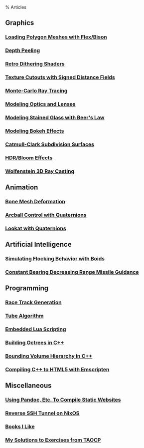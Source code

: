 % Articles


## Graphics

### [Loading Polygon Meshes with Flex/Bison](./meshes_flex_bison.html)

### [Depth Peeling](#)
### [Retro Dithering Shaders](#)

### [Texture Cutouts with Signed Distance Fields](#)

### [Monte-Carlo Ray Tracing](#)
### [Modeling Optics and Lenses](#)
### [Modeling Stained Glass with Beer's Law](#)
### [Modeling Bokeh Effects](#)

### [Catmull-Clark Subdivision Surfaces](#)


### [HDR/Bloom Effects](#)

### [Wolfenstein 3D Ray Casting](#)

## Animation

### [Bone Mesh Deformation](#)
### [Arcball Control with Quaternions](#)
### [Lookat with Quaternions](#)

## Artificial Intelligence

### [Simulating Flocking Behavior with Boids](./boids.html)
### [Constant Bearing Decreasing Range Missile Guidance](#)

## Programming

### [Race Track Generation](#)
### [Tube Algorithm](#)

### [Embedded Lua Scripting](#)

### [Building Octrees in C++](#)
### [Bounding Volume Hierarchy in C++](#)
### [Compiling C++ to HTML5 with Emscripten](#)

## Miscellaneous

### [Using Pandoc, Etc. To Compile Static Websites](./pandoc.html)
### [Reverse SSH Tunnel on NixOS](./tunnel.html)
### [Books I Like](./books.html)
### [My Solutions to Exercises from TAOCP](./taocp.html)
